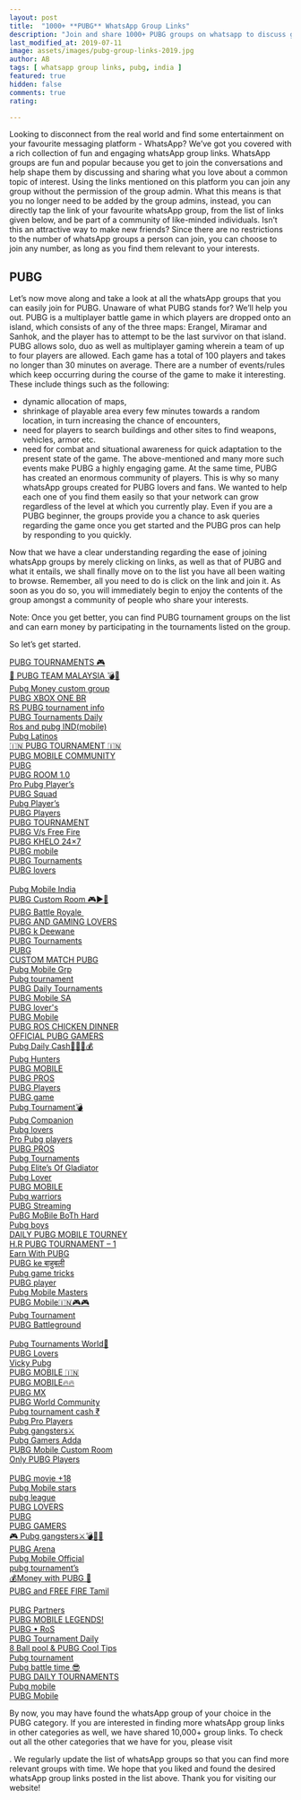 ```yaml
---
layout: post
title:  "1000+ **PUBG** WhatsApp Group Links"
description: "Join and share 1000+ PUBG groups on whatsapp to discuss game strategy or find new friends and players."
last_modified_at: 2019-07-11
image: assets/images/pubg-group-links-2019.jpg
author: AB
tags: [ whatsapp group links, pubg, india ]
featured: true
hidden: false
comments: true
rating:

---
```


Looking to disconnect from the real world and find some entertainment on your favourite messaging platform - WhatsApp? We’ve got you covered with a rich collection of fun and engaging whatsApp group links. WhatsApp groups are fun and popular because you get to join the conversations and help shape them by discussing and sharing what you love about a common topic of interest. Using the links mentioned on this platform you can join any group without the permission of the group admin. What this means is that you no longer need to be added by the group admins, instead, you can directly tap the link of your favourite whatsApp group, from the list of links given below, and be part of a community of like-minded individuals. Isn’t this an attractive way to make new friends? Since there are no restrictions to the number of whatsApp groups a person can join, you can choose to join any number, as long as you find them relevant to your interests.


## PUBG

Let’s now move along and take a look at all the whatsApp groups that you can easily join for PUBG. Unaware of what PUBG stands for? We’ll help you out.
PUBG is a multiplayer battle game in which players are dropped onto an island, which consists of any of the three maps: Erangel, Miramar and Sanhok, and the player has to attempt to be the last survivor on that island. PUBG allows solo, duo as well as multiplayer gaming wherein a team of up to four players are allowed. Each game has a total of 100 players and takes no longer than 30 minutes on average. There are a number of events/rules which keep occurring during the course of the game to make it interesting. These include things such as the following:
-  dynamic allocation of maps,
- shrinkage of playable area every few minutes towards a random location, in turn increasing the chance of encounters,
- need for players to search buildings and other sites to find weapons, vehicles, armor etc.
- need for combat and situational awareness for quick adaptation to the present state of the game.
The above-mentioned and many more such events make PUBG a highly engaging game. At the same time, PUBG has created an enormous community of players. This is why so many whatsApp groups created for PUBG lovers and fans. We wanted to help each one of you find them easily so that your network can grow regardless of the level at which you currently play. Even if you are a PUBG beginner, the groups provide you a chance to ask queries regarding the game once you get started and the PUBG pros can help by responding to you quickly.

Now that we have a clear understanding regarding the ease of joining whatsApp groups by merely clicking on links, as well as that of PUBG and what it entails, we shall finally move on to the list you have all been waiting to browse. Remember, all you need to do is click on the link and join it. As soon as you do so, you will immediately begin to enjoy the contents of the group amongst a community of people who share your interests.

Note: Once you get better, you can find PUBG tournament groups on the list and can earn money by participating in the tournaments listed on the group.

So let’s get started.

<a href="https://chat.whatsapp.com/invite/LgMkdXIc9zN8MfGuC6HsLD">PUBG TOURNAMENTS 🎮</a><br />
<a href="https://chat.whatsapp.com/invite/EAYy6MxoXV37XEtZIj8jR4">🌸 PUBG TEAM MALAYSIA 💣🔫</a><br />
<a href="https://chat.whatsapp.com/invite/CJSKgJlvHLwAMg6AgrMoqi">Pubg Money custom group</a><br />
<a href="https://chat.whatsapp.com/invite/E8NXF3wYcqK202hyFxIx0P"> PUBG XBOX ONE BR </a><br />
<a href="https://chat.whatsapp.com/invite/6fysPgEXIaeJXGwTTIk2Sj">RS PUBG tournament info</a><br />
<a href="https://chat.whatsapp.com/invite/0l3jIZ5JX2A1pRaPBtXTy8">PUBG Tournaments Daily</a><br />
<a href="https://chat.whatsapp.com/invite/3X5xeBF833FHwgeFSCMJ8m">Ros and pubg IND(mobile)</a><br />
<a href="https://chat.whatsapp.com/invite/D1NmdsgAGqk6wTf2gpZJgj">Pubg Latinos</a><br />
<a href="https://chat.whatsapp.com/invite/JxTlU2LfBnaEIDgWBUdhjP">🇮🇳 PUBG TOURNAMENT 🇮🇳</a><br />
<a href="https://chat.whatsapp.com/invite/BRv037dvTImEHndbCBML9H">PUBG MOBILE COMMUNITY</a><br />
<a href="https://chat.whatsapp.com/invite/J60X7MZn4OVBKH2OsxDsor">PUBG</a><br />
<a href="https://chat.whatsapp.com/invite/FagY79pDSo7GJS1b7LAZtJ">PUBG ROOM 1.0</a><br />
<a href="https://chat.whatsapp.com/invite/GE6rxQevOVqGqvQqB2PbhI">Pro Pubg Player’s</a><br />
<a href="https://chat.whatsapp.com/invite/1jV9AWXgAZGGzcRL4eFkQH">PUBG Squad</a><br />
<a href="https://chat.whatsapp.com/invite/DmKyAqpom65AS8q4bNWng8">Pubg Player’s</a><br />
<a href="https://chat.whatsapp.com/invite/2fMsq5W6m0u5mu9kBbdgMz">PUBG Players</a><br />
<a href="https://chat.whatsapp.com/invite/IkT7t3TnghW3b6IAM3wu8r">PUBG TOURNAMENT</a><br />
<a href="https://chat.whatsapp.com/invite/2fxnO9IF9CHG5jyiepoUMl">PUBG V/s Free Fire</a><br />
<a href="https://chat.whatsapp.com/invite/LqlSQOvdb1fHDVLlhdLSaQ">PUBG KHELO 24×7</a><br />
<a href="https://chat.whatsapp.com/invite/4Hgt2aRHx2gBkr15HlEEpp">PUBG mobile</a><br />
<a href="https://chat.whatsapp.com/invite/J9pktmfMhtn9dbWwdKKTbe">PUBG Tournaments</a><br />
<a href="https://chat.whatsapp.com/invite/C5L4OXiu4MQ8wdw77wFI61">PUBG lovers</a><br />
<a href="https://chat.whatsapp.com/invite/4eNzcGbrgbuDlMYJaxPB2y"></a><br />
<a href="https://chat.whatsapp.com/invite/HZpOOqcwgnDDybfHMni1GF">Pubg Mobile India</a><br />
<a href="https://chat.whatsapp.com/invite/Ji7SggOJxHg6Y6XGaQPhPS">PUBG Custom Room 🎮▶🔫</a><br />
<a href="https://chat.whatsapp.com/invite/IIvmnCCZrsk5ZTg1dy0kgy">PUBG Battle Royale </a><br />
<a href="https://chat.whatsapp.com/invite/EmW4VNRZEhFA7fPruqsRKn">PUBG AND GAMING LOVERS</a><br />
<a href="https://chat.whatsapp.com/invite/KWTQPpaSVD0A02T2twlovv">PUBG k Deewane</a><br />
<a href="https://chat.whatsapp.com/invite/EgsvkysZwvP4YQPbfhTT7S">PUBG Tournaments</a><br />
<a href="https://chat.whatsapp.com/invite/EakI3B2VyH4D86LKNLH3KY">PUBG</a><br />
<a href="https://chat.whatsapp.com/invite/1hndTwyh87N9UC7C313DRc">CUSTOM MATCH PUBG</a><br />
<a href="https://chat.whatsapp.com/invite/LVjLbCZcqRfEQm5eORjRcF">Pubg Mobile Grp</a><br />
<a href="https://chat.whatsapp.com/invite/86qTuj6q4no9IyPFgFmnE4">Pubg tournament</a><br />
<a href="https://chat.whatsapp.com/invite/Hd3oculSBSE3vq9xTYSnM3">PUBG Daily Tournaments</a><br />
<a href="https://chat.whatsapp.com/invite/11m0FVJVmCvKOAYZgu0PCA">PUBG Mobile SA</a><br />
<a href="https://chat.whatsapp.com/invite/4q9y7yoLpST4NATrdM9ruE">PUBG lover's</a><br />
<a href="https://chat.whatsapp.com/invite/F1OseUGL0JkCroSPgZSFk3">PUBG Mobile</a><br />
<a href="https://chat.whatsapp.com/invite/DuR6DQVYQ4739nd3ThQkHV">PUBG ROS CHICKEN DINNER</a><br />
<a href="https://chat.whatsapp.com/invite/IBEuPbiM3ihEsaxaOcnqR0">OFFICIAL PUBG GAMERS</a><br />
<a href="https://chat.whatsapp.com/invite/Gr6xFbeFCXH7T93jCCqOzB">Pubg Daily Cash💸💸💷💰</a><br />
<a href="https://chat.whatsapp.com/invite/BBKlDddYDvO4xpfQVKIPPj">Pubg Hunters</a><br />
<a href="https://chat.whatsapp.com/invite/0bez4si0ICE2lCMyDqKxXi">PUBG MOBILE</a><br />
<a href="https://chat.whatsapp.com/invite/1v2TYjfjlg38oUUx88Txui">PUBG PROS</a><br />
<a href="https://chat.whatsapp.com/invite/IfsvhIqqKPWHI9vyUuusuM">PUBG Players</a><br />
<a href="https://chat.whatsapp.com/invite/E6zErxQ95YnEE4UdaGY7VX">PUBG game</a><br />
<a href="https://chat.whatsapp.com/invite/JLmdSEjKNPk6Vd1P4xvLED">Pubg Tournament💣</a><br />
<a href="https://chat.whatsapp.com/invite/G2BFpViRyi94cCP2qs5M8u">Pubg Companion</a><br />
<a href="https://chat.whatsapp.com/invite/Jvdt6DUTByp4XvQVS6lUvi">Pubg lovers </a><br />
<a href="https://chat.whatsapp.com/invite/ESn0d8F6qa0DBsvQ4Lyxdp">Pro Pubg players</a><br />
<a href="https://chat.whatsapp.com/invite/KYdOSG22hr12nWRh5Ykugv">PUBG PROS</a><br />
<a href="https://chat.whatsapp.com/invite/224ELWAqknU0ZydgpylPf7">Pubg Tournaments</a><br />
<a href="https://chat.whatsapp.com/invite/EIrU0xBWGtsGZOmAAu9cgE">Pubg Elite’s Of Gladiator</a><br />
<a href="https://chat.whatsapp.com/invite/KfoQu98se7V4H9uVO4lG1s">Pubg Lover</a><br />
<a href="https://chat.whatsapp.com/invite/CRMh7jzAy67G3IKfk8K6bq">PUBG MOBILE</a><br />
<a href="https://chat.whatsapp.com/invite/CzBHM9YCBMo5mvUtwjhZBP">Pubg warriors</a><br />
<a href="https://chat.whatsapp.com/invite/G1NxKS9QpZ8BkTyRWZvNNX">PUBG Streaming</a><br />
<a href="https://chat.whatsapp.com/invite/I72aNSIa8Se9Ygt38VyLsN">PuBG MoBile BoTh Hard</a><br />
<a href="https://chat.whatsapp.com/invite/DgMHyF9KcERLDz5SkF0BeY">Pubg boys</a><br />
<a href="https://chat.whatsapp.com/invite/F3mr33UYJPL3kfwPHV8dAV"> DAILY PUBG MOBILE TOURNEY</a><br />
<a href="https://chat.whatsapp.com/invite/BfpvsJAHlGxDcb53XylD0A">H.R PUBG TOURNAMENT – 1</a><br />
<a href="https://chat.whatsapp.com/invite/Dyw6fD89YuLGfKPh7fEHW8">Earn With PUBG</a><br />
<a href="https://chat.whatsapp.com/invite/IB45mtL1dBl8mFQiCov9eT">PUBG ke बाहुबली</a><br />
<a href="https://chat.whatsapp.com/invite/BFLNbFaLPg3CZ5teHUaQne">Pubg game tricks</a><br />
<a href="https://chat.whatsapp.com/invite/4pnmdRSVwUQEidpbFdvM3b">PUBG player</a><br />
<a href="https://chat.whatsapp.com/invite/BKJgJqLkWXY9yEgWubrqHa">Pubg Mobile Masters</a><br />
<a href="https://chat.whatsapp.com/invite/IqNvgKIQt5Q5afhnxYey2j"> PUBG Mobile🇮🇳🎮🎮 </a><br />
<a href="https://chat.whatsapp.com/invite/DtnlVRE8h7GIhytzqTWAs7">Pubg Tournament</a><br />
<a href="https://chat.whatsapp.com/invite/3dZUukaSUrKGppebMF2Blb">PUBG Battleground</a><br />
<a href="https://chat.whatsapp.com/invite/INJInFxMrT6GEtxCtwaBDm"></a><br />
<a href="https://chat.whatsapp.com/invite/E9kXClcjIGw6lakbqmA3iQ#">Pubg Tournaments World👑</a><br />
<a href="https://chat.whatsapp.com/invite/C5QGQVlolBp3ODCbxaDJgD">PUBG Lovers</a><br />
<a href="https://chat.whatsapp.com/invite/D3ljzrL5ICxGBZZC6C5xka">Vicky Pubg</a><br />
<a href="https://chat.whatsapp.com/invite/HbFg4VWDpMG5naCHYIpuoa">PUBG MOBILE 🇮🇳</a><br />
<a href="https://chat.whatsapp.com/invite/L3vn5Mw4Xtt4HYnjGzgHAL">PUBG MOBILE🔥🔥</a><br />
<a href="https://chat.whatsapp.com/invite/LVs1FponzdT8RNgz5tPEQ1">PUBG MX</a><br />
<a href="https://chat.whatsapp.com/invite/ARxR36qKRdzISDq2ogvDW1">PUBG World Community</a><br />
<a href="https://chat.whatsapp.com/invite/BGYaWxQa3rELOGjCyZvuiz">Pubg tournament cash ₹</a><br />
<a href="https://chat.whatsapp.com/invite/B7t6A2T4tp53thBtjwQyu2">Pubg Pro Players</a><br />
<a href="https://chat.whatsapp.com/invite/3IV7M62rKQADgRegZ2sQfz">Pubg gangsters⚔</a><br />
<a href="https://chat.whatsapp.com/invite/45MFvMqJKbRLQKj50xgxeC">Pubg Gamers Adda</a><br />
<a href="https://chat.whatsapp.com/invite/0bxgTC0e3HULDEwFPpGaKs">PUBG Mobile Custom Room</a><br />
<a href="https://chat.whatsapp.com/invite/2jVhSUtLbh76vy4q0nAUPR">Only PUBG Players</a><br />
<a href="https://chat.whatsapp.com/invite/L6PELYzHuw27rGMwlWKkfa"></a><br />
<a href="https://chat.whatsapp.com/invite/BeE8Pg3aXB4IyNHD5Y5dPy">PUBG movie +18</a><br />
<a href="https://chat.whatsapp.com/invite/F2mzd7ogorN0ZWE6GdLkCi">Pubg Mobile stars</a><br />
<a href="https://chat.whatsapp.com/invite/KzUYdxOYNn46pZDqwUxphi">pubg league</a><br />
<a href="https://chat.whatsapp.com/invite/FzO6mZAWF926p04vz0YAbS">PUBG LOVERS</a><br />
<a href="https://chat.whatsapp.com/invite/9vk91b0G68gE6yRJPN9YKB">PUBG</a><br />
<a href="https://chat.whatsapp.com/invite/Hd6jUtE7DuXGoZLLvm6DuX">PUBG GAMERS</a><br />
<a href="https://chat.whatsapp.com/invite/CGgtHv4HeAN4VTD6w5cOoU"> 🎮 Pubg gangsters⚔💣🔪🤩 </a><br />
<a href="https://chat.whatsapp.com/invite/CAniJpQaTha1acSa9GYYeu">PUBG Arena</a><br />
<a href="https://chat.whatsapp.com/invite/3v5qgBx2q1Y00MM6EkrbDC">Pubg Mobile Official</a><br />
<a href="https://chat.whatsapp.com/invite/CuGmLQtYuWz7T8cDIAF9aK">pubg tournament’s</a><br />
<a href="https://chat.whatsapp.com/invite/8RSA0IKU7F41qx8Gx80NUV">💰Money with PUBG 🔫</a><br />
<a href="https://chat.whatsapp.com/invite/GFb10aIiN2G8KYiekIhJko">PUBG and FREE FIRE Tamil</a><br />
<a href="https://chat.whatsapp.com/invite/E3uAoD8AF7E7jqfFhryFkU"></a><br />
<a href="https://chat.whatsapp.com/invite/BrAPKAd4PclCYb3CymDXkN">PUBG Partners</a><br />
<a href="https://chat.whatsapp.com/invite/DzTl3SwEHWDEyPuYiCcoQh"> PUBG MOBILE LEGENDS!</a><br />
<a href="https://chat.whatsapp.com/invite/AqHYhfqxaw53VBNuEmataz">PUBG • RoS</a><br />
<a href="https://chat.whatsapp.com/invite/KSzeMT4cbxf8rppTpksrif">PUBG Tournament Daily</a><br />
<a href="https://chat.whatsapp.com/invite/Lqcmjwn9RSf8F5f53ekZr7">8 Ball pool & PUBG Cool Tips</a><br />
<a href="https://chat.whatsapp.com/invite/23lRtRi06zP625avSew0JO">Pubg tournament</a><br />
<a href="https://chat.whatsapp.com/invite/DmCJAmKIgItJkRo1Xh8NDv">Pubg battle time 😎</a><br />
<a href="https://chat.whatsapp.com/invite/55V8ZydcGkrAcEGD1aGV3j">PUBG DAILY TOURNAMENTS</a><br />
<a href="https://chat.whatsapp.com/invite/Dp61CvgRtTZ2gDEFmND9CH">Pubg mobile</a><br />
<a href="https://chat.whatsapp.com/invite/977sy01YQB91Mpm9nrqPbg">PUBG Mobile</a><br />

By now, you may have found the whatsApp group of your choice in the PUBG category. If you are interested in finding more whatsApp group links in other categories as well, we have shared 10,000+ group links. To check out all the other categories that we have for you, please visit <main link>. We regularly update the list of whatsApp groups so that you can find more relevant groups with time.
We hope that you liked and found the desired whatsApp group links posted in the list above. Thank you for visiting our website!


